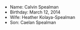 - Name: Calvin Spealman
- Birthday: March 12, 2014
- Wife: Heather Kolaya-Spealman
- Son: Caelan Spealman
